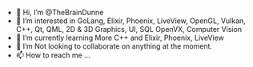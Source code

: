 - 👋 Hi, I’m @TheBrainDunne
- 👀 I’m interested in GoLang, Elixir, Phoenix, LiveView, OpenGL, Vulkan, C++, Qt, QML, 2D & 3D Graphics, UI, SQL OpenVX, Computer Vision
- 🌱 I’m currently learning More C++ and Elixir, Phoenix, LiveView
- 💞️ I’m Not looking to collaborate on anything at the moment.
- 📫 How to reach me ...

<!---
TheBrainDunne/TheBrainDunne is a ✨ special ✨ repository because its `README.md` (this file) appears on your GitHub profile.
You can click the Preview link to take a look at your changes.
--->
